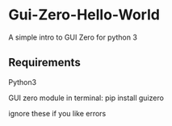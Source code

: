 # Gui-Zero-Hello-World
A simple intro to GUI Zero for python 3

## Requirements

Python3

GUI zero module 
  in terminal: pip install guizero

ignore these if you like errors
